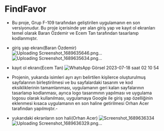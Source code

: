 # FindFavor

- Bu proje, Grup F-109 tarafından geliştirilen uygulamanın en son versiyonudur. Bu proje içerisinde yer alan giriş yap ve kayıt ol ekranları temel olarak Baran Özdemir ve Ecem Tan tarafından tasarlanıp kodlanmıştır.


- giriş yap ekranı(Baran Özdemir)
![Uploading Screenshot_1689635646.png…]()
![Uploading Screenshot_1689635634.png…]()


- kayıt ol ekranı(Ecem Tan)
![WhatsApp Görsel 2023-07-18 saat 02 10 54](https://github.com/GrupF-109/Find-Favor/assets/136235551/f0957708-10c0-43a4-b032-ba59ca4bc9ef)


- Projenin, yukarıda isimleri ayrı ayrı belirtilen kişilerce oluşturulmuş sayfalarının birleştirilmesi ve bu sayfalardaki tasarım ve kod eksikliklerinin tamamlanması, uygulamanın geri kalan sayfalarının tasarlanıp kodlanması, ayrıca logo tasarımının yapılması ve uygulama logosu olarak kullanılması, uygulamaya Google ile giriş yap özelliğinin eklenmesi kısaca uygulamanın en son haline getirilmesi  Orhan Acer tarafından yapılmıştır.-

- yukarıdaki ekranların son hali(Orhan Acer)
![Screenshot_1689636334](https://github.com/GrupF-109/Find-Favor/assets/136235551/016db23a-2dad-4373-9ec6-6de743278e60)
![Uploading Screenshot_1689636329.png…]()
